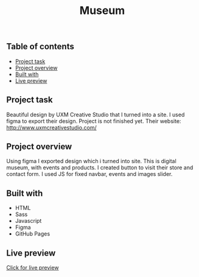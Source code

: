 <h1 align="center">
  Museum
</h1>
<br>

## Table of contents

- [Project task](#project-task)
- [Project overview](#project-overview)
- [Built with](#built-with)
- [Live preview](#live-preview)

## Project task

Beautiful design by UXM Creative Studio that I turned into a site. I used figma to export their design. Project is not finished yet.
Their website: http://www.uxmcreativestudio.com/

## Project overview

Using figma I exported design which i turned into site. This is digital museum, with events and products. I created button to visit their store and contact form. I used JS for fixed navbar, events and images slider. 

## Built with

- HTML
- Sass
- Javascript
- Figma
- GitHub Pages

## Live preview

[Click for live preview](https://jeko10.github.io/Museum/)
